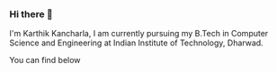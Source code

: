 ### Hi there 👋

I'm Karthik Kancharla,  I am currently pursuing my B.Tech in Computer Science and Engineering at Indian Institute of Technology, Dharwad.

You can find below 

<!--
**karthikkancharla2002/karthikkancharla2002** is a ✨ _special_ ✨ repository because its `README.md` (this file) appears on your GitHub profile.

Here are some ideas to get you started:

- 🔭 I’m currently working on ...
- 🌱 I’m currently learning ...
- 👯 I’m looking to collaborate on ...
- 🤔 I’m looking for help with ...
- 💬 Ask me about ...
- 📫 How to reach me: ...
- 😄 Pronouns: ...
- ⚡ Fun fact: ...
-->
